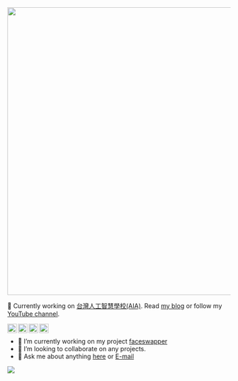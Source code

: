<img width="650px" src="https://i.imgur.com/vmRq6TO.gif" />

👋 Currently working on [台灣人工智慧學校(AIA)](https://aiacademy.tw/). Read [my blog](https://andy6804tw.github.io/) or follow my [YouTube channel](https://www.youtube.com/channel/UCSNPCGvMYEV-yIXAVt3FA5A).

<a href="https://andy6804tw.github.io/">
  <img align="left" alt="blog" width="21px" src="https://cdn3.iconfinder.com/data/icons/picons-social/57/65-blogger-512.png" />
</a>
<a href="https://www.youtube.com/channel/UCSNPCGvMYEV-yIXAVt3FA5A">
  <img align="left" alt="youtube" width="21px" src="https://cdn0.iconfinder.com/data/icons/social-media-2091/100/social-16-512.png" />
</a>
<a href="https://medium.com/@andy6804tw">
  <img align="left" alt="medium" width="21px" src="https://cdn4.iconfinder.com/data/icons/picons-social/57/53-medium-2-256.png" />
</a>
<a href="https://www.linkedin.com/in/yi-lin-tsai-105960134/">
  <img align="left" alt="linkedin" width="21px" src="https://cdn3.iconfinder.com/data/icons/social-network-icon/112/linkedin-512.png" />
</a>

<br>

- 🔭 I’m currently working on my project [faceswapper](https://github.com/andy6804tw/faceswapper)
- 👯 I’m looking to collaborate on any projects.
- 💬 Ask me about anything [here](https://github.com/andy6804tw/andy6804tw/issues) or [E-mail](mailto:andy6804tw@yahoo.com.tw)


![](https://visitor-badge.glitch.me/badge?page_id=andy6804tw/andy6804tw)

